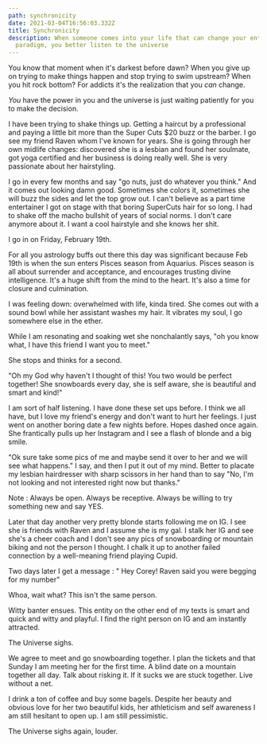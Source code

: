 ```yaml
---
path: synchronicity
date: 2021-03-04T16:56:03.332Z
title: Synchronicity
description: When someone comes into your life that can change your entire
  paradigm, you better listen to the universe
---
```

You know that moment when it's darkest before dawn?  When you give up on trying to make things happen and stop trying to swim upstream?  When you hit rock bottom?  For addicts it's the realization that you *can* change.  

*You* have the power in you and the universe is just waiting patiently for you to make the decision.  

I have been trying to shake things up. Getting a haircut by a professional and paying a little bit more than the Super Cuts $20 buzz or the barber.  I go see my friend Raven whom I've known for years.  She is going through her own midlife changes: discovered she is a lesbian and found her soulmate, got yoga certified and her business is doing really well. She is very passionate about her hairstyling.  

I go in every few months and say  "go nuts, just do whatever you think."   And it comes out looking damn good.  Sometimes she colors it, sometimes she will buzz the sides and let the top grow out.  I can't believe as a part time entertainer I got on stage with that boring SuperCuts hair for so long.  I had to shake off the macho bullshit of years of social norms.  I don't care anymore about it. I want a cool hairstyle and she knows her shit. 

I go in on Friday, February 19th. 

For all you astrology buffs out there this day was significant because Feb 19th is when the sun enters Pisces season from Aquarius.  Pisces season is all about surrender and acceptance, and encourages trusting divine intelligence.  It's a huge shift from the mind to the heart. It's also a time for closure and culmination. 

I was feeling down:  overwhelmed with life, kinda tired.  She comes out with a sound bowl while her assistant washes my hair.  It vibrates my soul, I go somewhere else in the ether.  

While I am resonating and soaking wet she nonchalantly says, "oh you know what, I have this friend I want you to meet."  

She stops and thinks for a second.

"Oh my God why haven't I thought of this! You two would be perfect together!  She snowboards every day, she is self aware, she is beautiful and smart and kind!"

I am sort of half listening. I have done these set ups before. I think we all have, but I love my friend's energy and don't want to hurt her feelings.  I just went on another boring date a few nights before.  Hopes dashed once again.  She frantically pulls up her Instagram and I see a flash of blonde and a big smile.  

"Ok sure take some pics of me and maybe send it over to her and we will see what happens." I say, and then I put it out of my mind.  Better to placate my lesbian hairdresser with sharp scissors in her hand than to say "No, I'm not looking and not interested right now but thanks."

Note : Always be open. Always be receptive. Always be willing to try something new and say YES. 

Later that day another very pretty blonde starts following me on IG. I see she is friends with Raven and I assume she is my gal.  I stalk her IG and see she's a cheer coach and I don't see any pics of snowboarding or mountain biking and not the person I thought.  I chalk it up to another failed connection by a well-meaning friend playing Cupid.

Two days later I get a message : " Hey Corey! Raven said you were begging for my number"

Whoa, wait what?  This isn't the same person.  

Witty banter ensues. This entity on the other end of my texts is smart and quick and witty and playful.  I find the right person on IG and am instantly attracted.  

The Universe sighs. 

We agree to meet and go snowboarding together.  I plan the tickets and that Sunday I am meeting her for the first time.  A blind date on a mountain together all day. Talk about risking it.  If it sucks we are stuck together.  Live without a net. 

I drink a ton of coffee and buy some bagels.  Despite her beauty and obvious love for her two beautiful kids, her athleticism and self awareness I am still hesitant to open up. I am still pessimistic.  

The Universe sighs again, louder.